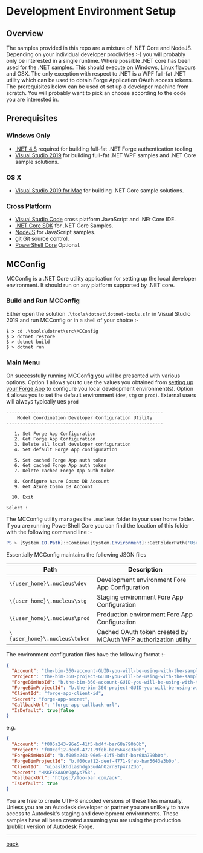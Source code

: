 # Development Environment Setup

## Overview

The samples provided in this repo are a mixture of .NET Core and NodeJS. Depending on your individual developer proclivities :-) you will probably only be interested in a single runtime. Where possible .NET core has been used for the .NET samples. This should execute on Windows, Linux flavours and OSX. The only exception with respect to .NET is a WPF full-fat .NET utility which can be used to obtain Forge Application OAuth access tokens. The prerequisites below can be used ot set up a developer machine from scratch. You will probably want to pick an choose according to the code you are interested in.

## Prerequisites

### Windows Only

- [.NET 4.8](https://dotnet.microsoft.com/download/thank-you/net48-developer-pack) required for building full-fat .NET Forge authentication tooling
- [Visual Studio 2019](https://visualstudio.microsoft.com/vs/) for building full-fat .NET WPF samples and .NET Core sample solutions.

### OS X

- [Visual Studio 2019 for Mac](https://visualstudio.microsoft.com/vs/mac/) for building .NET Core sample solutions.

### Cross Platform

- [Visual Studio Code](https://code.visualstudio.com/) cross platform JavaScript and .NEt Core IDE.
- [.NET Core SDK](https://dotnet.microsoft.com/download) for .NET Core Samples.
- [NodeJS](https://nodejs.org/en/) for JavaScript samples.
- [git](https://git-scm.com/) Git source control.
- [PowerShell Core](https://github.com/PowerShell/PowerShell) Optional.

## MCConfig

MCConfig is a .NET Core utility application for setting up the local developer environment. It should run on any platform supported by .NET core.

### Build and Run MCConfig

Either open the solution `.\tools\dotnet\dotnet-tools.sln` in Visual Studio 2019 and run MCConfig or in a shell of your choice :-

```
$ > cd .\tools\dotnet\src\MCConfig
$ > dotnet restore
$ > dotnet build
$ > dotnet run
```

### Main Menu

On successfully running MCConfig you will be presented with various options. Option 1 allows you to use the values you obtained from [setting up your Forge App](forge-app-setup.md) to configure you local development environment(s). Option 4 allows you to set the default environment (`dev`, `stg` or `prod`). External users will always typically ues `prod`

```
----------------------------------------------------------
    Model Coordination Developer Configuration Utility
----------------------------------------------------------

   1. Set Forge App Configuration
   2. Get Forge App Configuration
   3. Delete all local developer configuration
   4. Set default Forge App configuration

   5. Set cached Forge App auth token
   6. Get cached Forge App auth token
   7. Delete cached Forge App auth token

   8. Configure Azure Cosmo DB Account
   9. Get Azure Cosmo DB Account

  10. Exit

Select :                                                 
```

The MCConfig utility manages the `.nucleus` folder in your user home folder. If you are running PowerShell Core you can find the location of this folder with the following command line :-

```powershell
PS > [System.IO.Path]::Combine([System.Environment]::GetFolderPath('UserProfile'), '.nucleus')
```

Essentially MCConfig maintains the following JSON files

| Path                          | Description                                                    |
| ----------------------------- | -------------------------------------------------------------- |
| `\{user_home}\.nucleus\dev`   | Development environment Fore App Configuration                 |
| `\{user_home}\.nucleus\stg`   | Staging environment Fore App Configuration                     |
| `\{user_home}\.nucleus\prod`  | Production environment Fore App Configuration                  |
| `\{user_home}\.nucleus\token` | Cached OAuth token created by MCAuth WFP authorization utility |

The environment configuration files have the following format :-

```json
{
  "Account": "the-bim-360-account-GUID-you-will-be-using-with-the-samples",
  "Project": "the-bim-360-project-GUID-you-will-be-using-with-the-samples",
  "ForgeBimHubId": "b.the-bim-360-account-GUID-you-will-be-using-with-the-samples",
  "ForgeBimProjectId": "b.the-bim-360-project-GUID-you-will-be-using-with-the-samples",
  "ClientId": "forge-app-client-id",
  "Secret": "forge-app-secret",
  "CallbackUrl": "forge-app-callback-url",
  "IsDefault": true|false
}
```

e.g.

```json
{
  "Account": "f005a243-96e5-41f5-bd4f-bar68a790b0b",
  "Project": "f00cef12-deef-4771-9feb-bar5643e3b0b",
  "ForgeBimHubId": "b.f005a243-96e5-41f5-bd4f-bar68a790b0b",
  "ForgeBimProjectId": "b.f00cef12-deef-4771-9feb-bar5643e3b0b",
  "ClientId": "uioaslkhdlashdgb3udAhOzrnSTp47JZdo",
  "Secret": "HKKFY8AAQrOgAys753",
  "CallbackUrl": "https://foo-bar.com/aok",
  "IsDefault": true
}
```

You are free to create UTF-8 encoded versions of these files manually. Unless you are an Autodesk developer or partner you are unlikely to have access to Autodesk's staging and development environments. These samples have all been created assuming you are using the production (public) version of Autodesk Forge.

---
[back](../README.md)